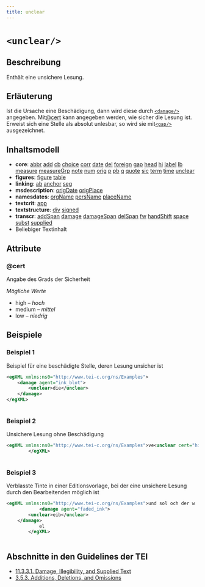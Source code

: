 ```yaml
---
title: unclear
---
```




# `<unclear/>`

## Beschreibung

Enthält eine unsichere Lesung.

## Erläuterung

Ist die Ursache eine Beschädigung, dann wird diese durch [`<damage/>`](damage.md)  angegeben. Mit[@cert](#cert)  kann angegeben werden, wie sicher die Lesung ist. Erweist sich eine Stelle als absolut unlesbar, so wird sie mit[`<gap/>`](gap.md)  ausgezeichnet.

## Inhaltsmodell

- **core**: [abbr](abbr.md) [add](add.md) [cb](cb.md) [choice](choice.md) [corr](corr.md) [date](date.md) [del](del.md) [foreign](foreign.md) [gap](gap.md) [head](head.md) [hi](hi.md) [label](label.md) [lb](lb.md) [measure](measure.md) [measureGrp](measureGrp.md) [note](note.md) [num](num.md) [orig](orig.md) [p](p.md) [pb](pb.md) [q](q.md) [quote](quote.md) [sic](sic.md) [term](term.md) [time](time.md) [unclear](unclear.md)
- **figures**: [figure](figure.md) [table](table.md)
- **linking**: [ab](ab.md) [anchor](anchor.md) [seg](seg.md)
- **msdescription**: [origDate](origDate.md) [origPlace](origPlace.md)
- **namesdates**: [orgName](orgName.md) [persName](persName.md) [placeName](placeName.md)
- **textcrit**: [app](app.md)
- **textstructure**: [div](div.md) [signed](signed.md)
- **transcr**: [addSpan](addSpan.md) [damage](damage.md) [damageSpan](damageSpan.md) [delSpan](delSpan.md) [fw](fw.md) [handShift](handShift.md) [space](space.md) [subst](subst.md) [supplied](supplied.md)
- Beliebiger Textinhalt

## Attribute

### @cert

Angabe des Grads der Sicherheit

*Mögliche Werte*

- high – *hoch*
- medium – *mittel*
- low – *niedrig*

## Beispiele

### Beispiel 1

Beispiel für eine beschädigte Stelle, deren Lesung unsicher ist

```xml
<egXML xmlns:ns0="http://www.tei-c.org/ns/Examples">
    <damage agent="ink_blot">
        <unclear>die</unclear>
    </damage>
</egXML>
               
```

### Beispiel 2

Unsichere Lesung ohne Beschädigung

```xml
<egXML xmlns:ns0="http://www.tei-c.org/ns/Examples">ve<unclear cert="high">stik</unclear>lich
        </egXML>
               
```

### Beispiel 3

Verblasste Tinte in einer Editionsvorlage, bei der eine unsichere Lesung durch den Bearbeitenden möglich ist

```xml
<egXML xmlns:ns0="http://www.tei-c.org/ns/Examples">und sol och der w
            <damage agent="faded_ink">
        <unclear>eib</unclear>
    </damage>
            el
        </egXML>
               
```

## Abschnitte in den Guidelines der TEI

- [11.3.3.1. Damage, Illegibility, and Supplied Text](https://www.tei-c.org/release/doc/tei-p5-doc/en/html/PH.html#PHDA)
- [3.5.3. Additions, Deletions, and Omissions](https://www.tei-c.org/release/doc/tei-p5-doc/en/html/CO.html#COEDADD)